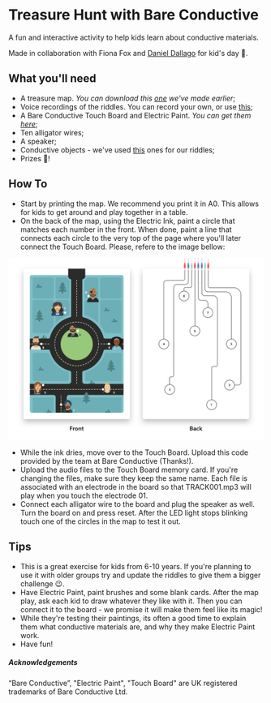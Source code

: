# Treasure Hunt with Bare Conductive
A fun and interactive activity to help kids learn about conductive materials.

Made in collaboration with Fiona Fox and [Daniel Dallago](www.danieldallago.com) for kid's day 🎈. 

## What you'll need
- A treasure map. *You can download this [one](https://github.com/ruieduardonunes/treasure-hunt/blob/master/01-Map/01-Map_Print.pdf) we've made earlier*;
- Voice recordings of the riddles. You can record your own, or use [this](https://github.com/ruieduardonunes/treasure-hunt/tree/master/02-Sound_Files);
- A Bare Conductive Touch Board and Electric Paint. *You can get them [here](https://www.bareconductive.com/shop/)*;
- Ten alligator wires;
- A speaker;
- Conductive objects - we've used [this](https://github.com/ruieduardonunes/treasure-hunt/blob/master/02-Sound_Files/Riddles.txt) ones for our riddles;
- Prizes 🍭! 

## How To
- Start by printing the map. We recommend you print it in A0. This allows for kids to get around and play together in a table.
- On the back of the map, using the Electric Ink, paint a circle that matches each number in the front. When done, paint a line that connects each circle to the very top of the page where you'll later connect the Touch Board. Please, refere to the image bellow:

![Electric Ink Reference](https://github.com/ruieduardonunes/treasure-hunt/blob/master/01-Map/02-Map_How_To.png)

- While the ink dries, move over to the Touch Board. Upload this code provided by the team at Bare Conductive (Thanks!).
- Upload the audio files to the Touch Board memory card. If you're changing the files, make sure they keep the same name. Each file is associated with an electrode in the board so that TRACK001.mp3 will play when you touch the electrode 01.
- Connect each alligator wire to the board and plug the speaker as well. Turn the board on and press reset. After the LED light stops blinking touch one of the circles in the map to test it out.


## Tips
- This is a great exercise for kids from 6-10 years. If you're planning to use it with older groups try and update the riddles to give them a bigger challenge 😉. 
- Have Electric Paint, paint brushes and some blank cards. After the map play, ask each kid to draw whatever they like with it. Then you can connect it to the board - we promise it will make them feel like its magic!
- While they're testing their paintings, its often a good time to explain them what conductive materials are, and why they make Electric Paint work.
- Have fun!


##### Acknowledgements
“Bare Conductive”, "Electric Paint", "Touch Board" are UK registered trademarks of Bare Conductive Ltd.
